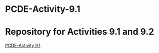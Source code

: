 # PCDE-Activity-9.1
# Repository for Activities 9.1 and 9.2
[PCDE-Activity 9.1](https://Goethinho.github.io/PCDE-Activity-9.1)

